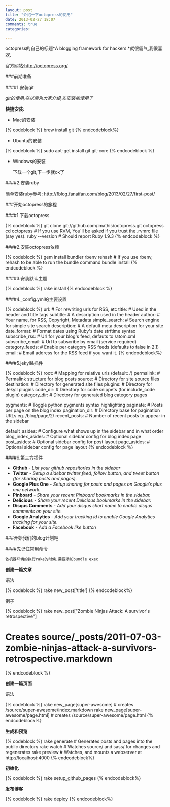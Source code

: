 ```yaml
---
layout: post
title: "介绍一下octopress的使用"
date: 2013-02-27 18:07
comments: true
categories: 

---
```


octopress的自己的标题*A blogging framework for hackers.*就很霸气,我很喜欢.

官方网站:<http://octopress.org/>

###前期准备

####1.安装git

*git的使用,在以后为大家介绍,先安装能使用了*

**快捷安装:**

* Mac的安装

{% codeblock %}
brew install git
{% endcodeblock%}

* Ubuntu的安装

{% codeblock %}
sudo apt-get install git git-core
{% endcodeblock %}

* Windows的安装

  下载一个git,下一步就ok了

####2.安装ruby

简单安装ruby参考:
<http://fblog.fanaifan.com/blog/2013/02/27/first-post/>

###开始octopress的旅程

####1.下载octopress

{% codeblock %}
git clone git://github.com/imathis/octopress.git octopress
cd octopress    # If you use RVM, You'll be asked if you trust the .rvmrc file (say yes).
ruby --version  # Should report Ruby 1.9.3
{% endcodeblock %}

####2.安装octopress依赖

{% codeblock %}
gem install bundler
rbenv rehash    # If you use rbenv, rehash to be able to run the bundle command
bundle install
{% endcodeblock %}

####3.安装默认主题

{% codeblock %}
rake install
{% endcodeblock %}

####4._config.yml的主要设置

{% codeblock %}
url:                # For rewriting urls for RSS, etc
title:              # Used in the header and title tags
subtitle:           # A description used in the header
author:             # Your name, for RSS, Copyright, Metadata
simple_search:      # Search engine for simple site search
description:        # A default meta description for your site
date_format:        # Format dates using Ruby's date strftime syntax
subscribe_rss:      # Url for your blog's feed, defauts to /atom.xml
subscribe_email:    # Url to subscribe by email (service required)
category_feeds:     # Enable per category RSS feeds (defaults to false in 2.1)
email:              # Email address for the RSS feed if you want it.
{% endcodeblock%}

####5.jekyll&插件

{% codeblock %}
root:               # Mapping for relative urls (default: /)
permalink:          # Permalink structure for blog posts
source:             # Directory for site source files
destination:        # Directory for generated site files
plugins:            # Directory for Jekyll plugins
code_dir:           # Directory for code snippets (for include_code plugin)
category_dir:       # Directory for generated blog category pages

pygments:           # Toggle python pygments syntax highlighting
paginate:           # Posts per page on the blog index
pagination_dir:     # Directory base for pagination URLs eg. /blog/page/2/
recent_posts:       # Number of recent posts to appear in the sidebar

default_asides:     # Configure what shows up in the sidebar and in what order
blog_index_asides:  # Optional sidebar config for blog index page
post_asides:        # Optional sidebar config for post layout
page_asides:        # Optional sidebar config for page layout
{% endcodeblock %}

####6.第三方插件

* **Github** - *List your github repositories in the sidebar*
* **Twitter** - *Setup a sidebar twitter feed, follow button, and tweet button (for sharing posts and pages).*
* **Google Plus One** - *Setup sharing for posts and pages on Google’s plus one network.*
* **Pinboard** - *Share your recent Pinboard bookmarks in the sidebar.*
* **Delicious** - *Share your recent Delicious bookmarks in the sidebar.*
* **Disqus Comments** - *Add your disqus short name to enable disqus comments on your site.*
* **Google Analytics** - *Add your tracking id to enable Google Analytics tracking for your site.*
* **Facebook** - *Add a Facebook like button*

###开始我们的blog计划吧

####先记住常用命令

`依机器环境的执行rake的时候,需要添加bundle exec`

**创建一篇文章**

语法

{% codeblock %}
rake new_post['title']
{% endcodeblock%}

例子

{% codeblock %}
rake new_post["Zombie Ninjas Attack: A survivor's retrospective"] 
 # Creates source/_posts/2011-07-03-zombie-ninjas-attack-a-survivors-retrospective.markdown
{% endcodeblock %}

**创建一篇页面**

语法

{% codeblock %}
rake new_page[super-awesome] # creates /source/super-awesome/index.markdown
rake new_page[super-awesome/page.html] # creates /source/super-awesome/page.html
{% endcodeblock%}

**生成和预览**

{% codeblock %}
rake generate   # Generates posts and pages into the public directory
rake watch      # Watches source/ and sass/ for changes and regenerates
rake preview    # Watches, and mounts a webserver at http://localhost:4000
{% endcodeblock%}

**初始化**

{% codeblock %}
rake setup_github_pages
{% endcodeblock%}

**发布博客**

{% codeblock %}
rake deploy
{% endcodeblock%}







